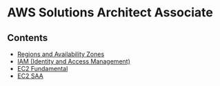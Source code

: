 # AWS Solutions Architect Associate

## Contents

- [Regions and Availability Zones](https://github.com/solarsdev/TIL/blob/master/AWS-SAA/regions_and_azs.md)
- [IAM (Identity and Access Management)](https://github.com/solarsdev/TIL/blob/master/AWS-SAA/iam.md)
- [EC2 Fundamental](https://github.com/solarsdev/TIL/blob/master/AWS-SAA/ec2_fundamental.md)
- [EC2 SAA](https://github.com/solarsdev/TIL/blob/master/AWS-SAA/ec2_saa.md)
